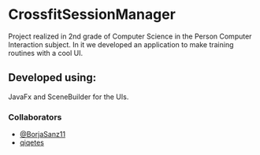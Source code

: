 # CrossfitSessionManager
Project realized in 2nd grade of Computer Science in the Person Computer Interaction subject. 
In it we developed an application to make training routines with a cool UI.

## Developed using:
JavaFx and SceneBuilder for the UIs.



### Collaborators
- [@BorjaSanz11](https://github.com/BorjaSanz11)
- [qiqetes](https://github.com/qiqetes)
